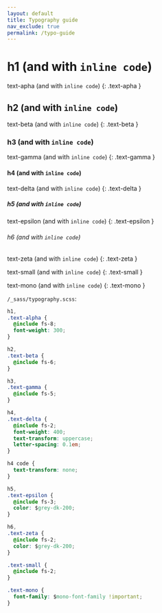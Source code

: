 ```yaml
---
layout: default
title: Typography guide
nav_exclude: true
permalink: /typo-guide
---
```



# h1 (and with `inline code`)

text-apha (and with `inline code`)
{: .text-apha }

## h2 (and with `inline code`)

text-beta (and with `inline code`)
{: .text-beta }

### h3 (and with `inline code`)

text-gamma (and with `inline code`)
{: .text-gamma }

#### h4 (and with `inline code`)

text-delta (and with `inline code`)
{: .text-delta }

##### h5 (and with `inline code`)

text-epsilon (and with `inline code`)
{: .text-epsilon }

###### h6 (and with `inline code`)

text-zeta (and with `inline code`)
{: .text-zeta }

text-small (and with `inline code`)
{: .text-small }

text-mono (and with `inline code`)
{: .text-mono }

`/_sass/typography.scss`:

```css
h1,
.text-alpha {
  @include fs-8;
  font-weight: 300;
}

h2,
.text-beta {
  @include fs-6;
}

h3,
.text-gamma {
  @include fs-5;
}

h4,
.text-delta {
  @include fs-2;
  font-weight: 400;
  text-transform: uppercase;
  letter-spacing: 0.1em;
}

h4 code {
  text-transform: none;
}

h5,
.text-epsilon {
  @include fs-3;
  color: $grey-dk-200;
}

h6,
.text-zeta {
  @include fs-2;
  color: $grey-dk-200;
}

.text-small {
  @include fs-2;
}

.text-mono {
  font-family: $mono-font-family !important;
}
```